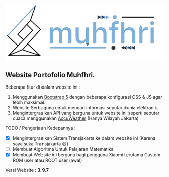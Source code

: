 ![1734263516946](css/image/light.gif)

## Website Portofolio Muhfhri.

Beberapa fitur di dalam website ini :

1. Menggunakan [Bootstrap 5](https://getbootstrap.com) dengan beberapa konfigurasi CSS & JS agar lebih maksimal.
2. Website Serbaguna untuk mencari informasi seputar dunia elektronik.
3. Mengintergrasikan API yang berguna untuk website ini seperti seputar cuaca menggunakan [AccuWeather](https://https://www.accuweather.com/) (Hanya Wilayah Jakarta)

TODO / Pengerjaan Kedepannya :

* [X]  Mengintergrasikan Sistem Transjakarta ke dalam website ini (Karena saya suka Transjakarta 😄)
* [ ]  Membuat Algoritma Untuk Pelajaran Matematika
* [X]  Membuat Website ini berguna bagi pengguna Xiaomi terutama Custom ROM user atau ROOT user (awal)

Versi Website  : **3.9.7**
